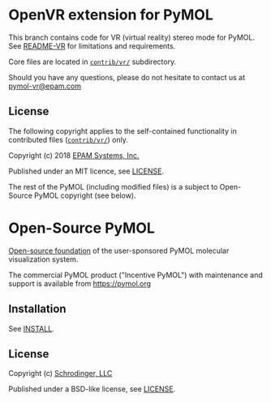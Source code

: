 # OpenVR extension for PyMOL

This branch contains code for VR (virtual reality) stereo mode for PyMOL.
See [README-VR](README-VR) for limitations and requirements.

Core files are located in [`contrib/vr/`](contrib/vr/) subdirectory.

Should you have any questions, please do not hesitate to contact us at pymol-vr@epam.com

## License

The following copyright applies to the self-contained functionality in contributed files ([`contrib/vr/`](contrib/vr/)) only.

Copyright (c) 2018 [EPAM Systems, Inc.](https://www.epam.com/)

Published under an MIT licence, see [LICENSE](contrib/vr/LICENSE).

The rest of the PyMOL (including modified files) is a subject to Open-Source PyMOL copyright (see below).

# Open-Source PyMOL

[Open-source foundation](https://pymol.org/#opensource) of the user-sponsored PyMOL molecular visualization system.

The commercial PyMOL product ("Incentive PyMOL") with maintenance and support is available from https://pymol.org

## Installation

See [INSTALL](INSTALL).

## License

Copyright (c) [Schrodinger, LLC](https://www.schrodinger.com/)

Published under a BSD-like license, see [LICENSE](LICENSE).
